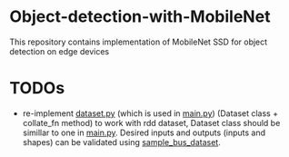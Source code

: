 # Object-detection-with-MobileNet
This repository contains implementation of MobileNet SSD for object detection on edge devices


# TODOs 
* re-implement [dataset.py](dataset.py) (which is used in [main.py](main.py)) (Dataset class + collate_fn method) to work with rdd dataset, Dataset class should be simillar to one in [main.py](fine-tuning/main.py). Desired inputs and outputs (inputs and shapes) can be validated using [sample_bus_dataset](sample_bus_dataset).